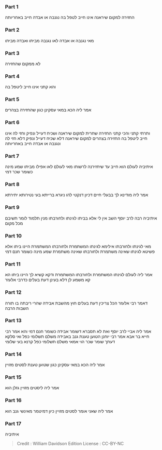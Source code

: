 
### Part 1
החזירה למקום שיראנה אינו חייב לטפל בה נגנבה או אבדה חייב באחריותה

### Part 2
מאי נגנבה או אבדה לאו נגנבה מביתו ואבדה מביתו

### Part 3
לא ממקום שהחזירה

### Part 4
והא קתני אינו חייב ליטפל בה

### Part 5
אמר ליה הכא במאי עסקינן כגון שהחזירה בצהרים

### Part 6
ותרתי קתני והכי קתני החזירה שחרית למקום שיראנה ושכיח דעייל ונפיק וחזי לה אינו חייב ליטפל בה החזירה בצהרים למקום שיראנה דלא שכיח דעייל ונפיק דלא חזי לה ונגנבה או אבדה חייב באחריותה

### Part 7
איתיביה לעולם הוא חייב עד שיחזירנה לרשותו מאי לעולם לאו אפילו מביתו שמע מינה כשומר שכר דמי

### Part 8
אמר ליה מודינא לך בבעלי חיים דכיון דנקטי להו ניגרא ברייתא בעי נטירותא יתירתא

### Part 9
איתיביה רבה לרב יוסף השב אין לי אלא בביתו לגינתו ולחורבתו מנין תלמוד לומר תשיבם מכל מקום

### Part 10
מאי לגינתו ולחורבתו אילימא לגינתו המשתמרת ולחורבתו המשתמרת היינו ביתו אלא פשיטא לגינתו שאינה משתמרת ולחורבתו שאינה משתמרת שמע מינה כשומר חנם דמי

### Part 11
אמר ליה לעולם לגינתו המשתמרת ולחורבתו המשתמרת ודקא קשיא לך היינו ביתו הא קא משמע לן דלא בעינן דעת בעלים כדרבי אלעזר

### Part 12
דאמר רבי אלעזר הכל צריכין דעת בעלים חוץ מהשבת אבידה שהרי ריבתה בו תורה השבות הרבה

### Part 13
אמר ליה אביי לרב יוסף ואת לא תסברא דשומר אבידה כשומר חנם דמי והא אמר רבי חייא בר אבא אמר רבי יוחנן הטוען טענת גנב באבידה משלם תשלומי כפל ואי סלקא דעתך שומר שכר הוי אמאי משלם תשלומי כפל קרנא בעי שלומי

### Part 14
אמר ליה הכא במאי עסקינן כגון שטוען טענת לסטים מזויין

### Part 15
אמר ליה ליסטים מזויין גזלן הוא

### Part 16
אמר ליה שאני אומר לסטים מזויין כיון דמיטמר מאינשי גנב הוא

### Part 17
איתיביה

>Credit : William Davidson Edition
>License : CC-BY-NC